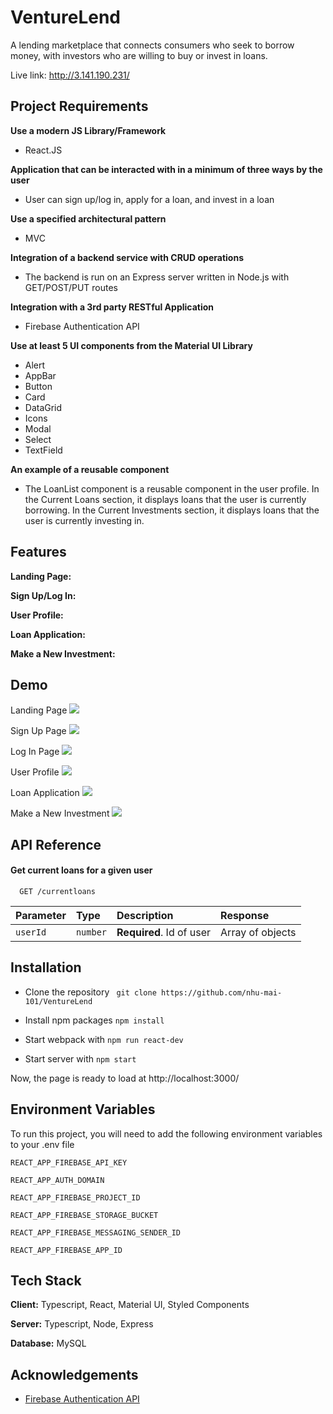 
# VentureLend

A lending marketplace that connects consumers who seek to borrow money, with investors who are willing to buy or invest in loans.

Live link: http://3.141.190.231/
## Project Requirements

**Use a modern JS Library/Framework**
- React.JS

**Application that can be interacted with in a minimum of three ways by the user**
- User can sign up/log in, apply for a loan, and invest in a loan

**Use a specified architectural pattern**
- MVC

**Integration of a backend service with CRUD operations**
- The backend is run on an Express server written in Node.js with GET/POST/PUT routes

**Integration with a 3rd party RESTful Application**
- Firebase Authentication API

**Use at least 5 UI components from the Material UI Library**
- Alert
- AppBar
- Button
- Card
- DataGrid
- Icons
- Modal
- Select
- TextField

**An example of a reusable component**
- The LoanList component is a reusable component in the user profile. In the Current Loans section, it displays loans that the user is currently borrowing. In the Current Investments section, it displays loans that the user is currently investing in.

## Features
**Landing Page:**

**Sign Up/Log In:**

**User Profile:**

**Loan Application:**

**Make a New Investment:**
## Demo
Landing Page
![](landing.gif)

Sign Up Page
![](signup.gif)

Log In Page
![](login.gif)

User Profile
![](userprofile.gif)

Loan Application
![](loanapplication.gif)

Make a New Investment
![](investment.gif)

## API Reference
#### Get current loans for a given user

```http
  GET /currentloans
```

| Parameter | Type     | Description                       | Response         |
| :-------- | :------- | :-------------------------------- | :--------------- |
| `userId`  | `number` | **Required**. Id of user          | Array of objects |



## Installation

* Clone the repository ``` git clone https://github.com/nhu-mai-101/VentureLend```

* Install npm packages ```npm install```

* Start webpack with ```npm run react-dev```

* Start server with ```npm start```

Now, the page is ready to load at http://localhost:3000/

## Environment Variables

To run this project, you will need to add the following environment variables to your .env file

`REACT_APP_FIREBASE_API_KEY`

`REACT_APP_AUTH_DOMAIN`

`REACT_APP_FIREBASE_PROJECT_ID`

`REACT_APP_FIREBASE_STORAGE_BUCKET`

`REACT_APP_FIREBASE_MESSAGING_SENDER_ID`

`REACT_APP_FIREBASE_APP_ID`


## Tech Stack

**Client:** Typescript, React, Material UI, Styled Components

**Server:** Typescript, Node, Express

**Database:** MySQL

## Acknowledgements

 - [Firebase Authentication API](https://firebase.google.com/docs/auth)
